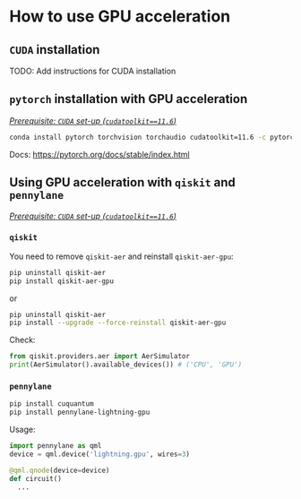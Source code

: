 # How to use GPU acceleration

## `CUDA` installation

TODO: Add instructions for CUDA installation

## `pytorch` installation with GPU acceleration

[*Prerequisite: `CUDA` set-up (`cudatoolkit==11.6`)*](#cuda-installation)

```bash
conda install pytorch torchvision torchaudio cudatoolkit=11.6 -c pytorch -c conda-forge
```

Docs: <https://pytorch.org/docs/stable/index.html>

## Using GPU acceleration with `qiskit` and `pennylane`

[*Prerequisite: `CUDA` set-up (`cudatoolkit==11.6`)*](#cuda-installation)

### `qiskit`

You need to remove `qiskit-aer` and reinstall `qiskit-aer-gpu`:

```bash
pip uninstall qiskit-aer
pip install qiskit-aer-gpu
```

or

```bash
pip uninstall qiskit-aer
pip install --upgrade --force-reinstall qiskit-aer-gpu
```

Check:

```python
from qiskit.providers.aer import AerSimulator
print(AerSimulator().available_devices()) # ('CPU', 'GPU')
```

### `pennylane`

```bash
pip install cuquantum
pip install pennylane-lightning-gpu
```

Usage:

```python
import pennylane as qml
device = qml.device('lightning.gpu', wires=3)

@qml.qnode(device=device)
def circuit()
  ...
```
